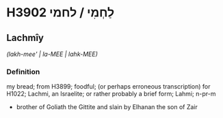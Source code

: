 # H3902 לַחְמִי / לחמי

## Lachmîy

_(lakh-mee' | la-MEE | lahk-MEE)_

### Definition

my bread; from H3899; foodful; (or perhaps erroneous transcription) for H1022; Lachmi, an Israelite; or rather probably a brief form; Lahmi; n-pr-m

- brother of Goliath the Gittite and slain by Elhanan the son of Zair
